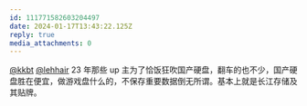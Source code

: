 ```yaml
---
id: 111771582603204497
date: 2024-01-17T13:43:22.125Z
reply: true
media_attachments: 0
---
```


[@kkbt](https://hello.2heng.xin/@kkbt) [@lehhair](https://misskey.lehhair.net/@lehhair) 23 年那些 up 主为了恰饭狂吹国产硬盘，翻车的也不少，国产硬盘胜在便宜，做游戏盘什么的，不保存重要数据倒无所谓。基本上就是长江存储及其贴牌。

